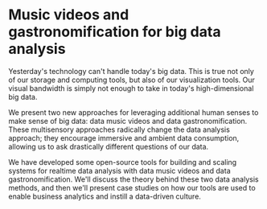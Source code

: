 Music videos and gastronomification for big data analysis
====

Yesterday's technology can't handle today's big data. This is
true not only of our storage and computing tools, but also of
our visualization tools. Our visual bandwidth is simply not
enough to take in today's high-dimensional big data.

We present two new approaches for leveraging additional
human senses to make sense of big data: data music videos
and data gastronomification. These multisensory approaches 
radically change the data analysis approach; they encourage
immersive and ambient data consumption, allowing us to ask
drastically different questions of our data.

We have developed some open-source tools for building and
scaling systems for realtime data analysis with data music
videos and data gastronomification. We'll discuss the theory
behind these two data analysis methods, and then we'll present
case studies on how our tools are used to enable business
analytics and instill a data-driven culture.
